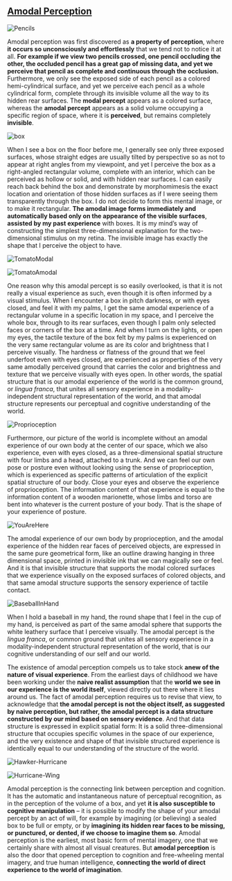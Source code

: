 ## [Amodal Perception](https://slehar.wordpress.com/2014/09/12/amodal-perception/)

![Pencils](https://slehar.files.wordpress.com/2014/09/pencils.png?w=300&h=227)

Amodal perception was first discovered as **a property of perception**, where **it occurs so unconsciously and effortlessly** that we tend not to notice it at all. **For example if we view two pencils crossed, one pencil occluding the other, the occluded pencil has a great gap of missing data, and yet we perceive that pencil as complete and continuous through the occlusion.** Furthermore, we only see the exposed side of each pencil as a colored hemi-cylindrical surface, and yet we perceive each pencil as a whole cylindrical form, complete through its invisible volume all the way to its hidden rear surfaces. The **modal percept** appears as a colored surface, whereas the **amodal percept** appears as a solid volume occupying a specific region of space, where it is **perceived**, but remains completely **invisible**.

![box](https://slehar.files.wordpress.com/2014/09/box.jpeg?w=150&h=125)

When I see a box on the floor before me, I generally see only three exposed surfaces, whose straight edges are usually tilted by perspective so as not to appear at right angles from my viewpoint, and yet I perceive the box as a right-angled rectangular volume, complete with an interior, which can be perceived as hollow or solid, and with hidden rear surfaces. I can easily reach back behind the box and demonstrate by morphomimesis the exact location and orientation of those hidden surfaces as if I were seeing them transparently through the box. I do not decide to form this mental image, or to make it rectangular. **The amodal image forms immediately and automatically based only on the appearance of the visible surfaces**, **assisted by my past experience** with boxes. It is my mind’s way of constructing the simplest three-dimensional explanation for the two-dimensional stimulus on my retina. The invisible image has exactly the shape that I perceive the object to have.

![TomatoModal](https://slehar.files.wordpress.com/2014/09/tomatomodal.png?w=150&h=131)

![TomatoAmodal](https://slehar.files.wordpress.com/2014/09/tomatoamodal.png?w=300&h=148)

One reason why this amodal percept is so easily overlooked, is that it is not really a visual experience as such, even though it is often informed by a visual stimulus. When I encounter a box in pitch darkness, or with eyes closed, and feel it with my palms, I get the same amodal experience of a rectangular volume in a specific location in my space, and I perceive the whole box, through to its rear surfaces, even though I palm only selected faces or corners of the box at a time. And when I turn on the lights, or open my eyes, the tactile texture of the box felt by my palms is experienced on the very same rectangular volume as are its color and brightness that I perceive visually. The hardness or flatness of the ground that we feel underfoot even with eyes closed, are experienced as properties of the very same amodally perceived ground that carries the color and brightness and texture that we perceive visually with eyes open. In other words, the spatial structure that is our amodal experience of the world is the common ground, or *lingua franca*, that unites all sensory experience in a modality-independent structural representation of the world, and that amodal structure represents our perceptual and cognitive understanding of the world.

![Proprioception](https://slehar.files.wordpress.com/2014/09/proprioception.png?w=640)

Furthermore, our picture of the world is incomplete without an amodal experience of our own body at the center of our space, which we also experience, even with eyes closed, as a three-dimensional spatial structure with four limbs and a head, attached to a trunk. And we can feel our own pose or posture even without looking using the sense of proprioception, which is experienced as specific patterns of articulation of the explicit spatial structure of our body.  Close your eyes and observe the experience of proprioception. The information content of that experience is equal to the information content of a wooden marionette, whose limbs and torso are bent into whatever is the current posture of your body. That is the shape of your experience of posture.

![YouAreHere](https://slehar.files.wordpress.com/2014/09/youarehere.gif?w=300&h=287)

The amodal experience of our own body by proprioception, and the amodal experience of the hidden rear faces of perceived objects, are expressed in the same pure geometrical form, like an outline drawing hanging in three dimensional space, printed in invisible ink that we can magically see or feel. And it is that invisible structure that supports the modal colored surfaces that we experience visually on the exposed surfaces of colored objects, and that same amodal structure supports the sensory experience of tactile contact.

![BaseballInHand](https://slehar.files.wordpress.com/2014/09/baseballinhand.jpg?w=640)

When I hold a baseball in my hand, the round shape that I feel in the cup of my hand, is perceived as part of the same amodal sphere that supports the white leathery surface that I perceive visually. The amodal percept is the *lingua franca*, or common ground that unites all sensory experience in a modality-independent structural representation of the world, that is our cognitive understanding of our self and our world.

The existence of amodal perception compels us to take stock **anew of the nature of visual experience**. From the earliest days of childhood we have been working under the **naive realist assumption** that the **world we see in our experience is the world itself**, viewed directly out there where it lies around us. The fact of amodal perception requires us to revise that view, to acknowledge that **the amodal percept is not the object itself, as suggested by naive perception, but rather, the amodal percept is a data structure constructed by our mind based on sensory evidence**. And that data structure is expressed in explicit spatial form: It is a solid three-dimensional structure that occupies specific volumes in the space of our experience, and the very existence and shape of that invisible structured experience is identically equal to our understanding of the structure of the world.

![Hawker-Hurricane](https://slehar.files.wordpress.com/2014/09/hawker-hurricane.jpg?w=300&h=182)

![Hurricane-Wing](https://slehar.files.wordpress.com/2014/09/hurricane-wing.jpg?w=300&h=188)

Amodal perception is the connecting link between perception and cognition. It has the automatic and instantaneous nature of perceptual recognition, as in the perception of the volume of a box, and yet **it is also susceptible to cognitive manipulation** – it is possible to modify the shape of your amodal percept by an act of will, for example by imagining (or believing) a sealed box to be full or empty, or by **imagining its hidden rear faces to be missing, or punctured, or dented, if we choose to imagine them so**. Amodal perception is the earliest, most basic form of mental imagery, one that we certainly share with almost all visual creatures. But **amodal perception** is also the door that opened perception to cognition and free-wheeling mental imagery, and true human intelligence, **connecting the world of direct experience to the world of imagination**.